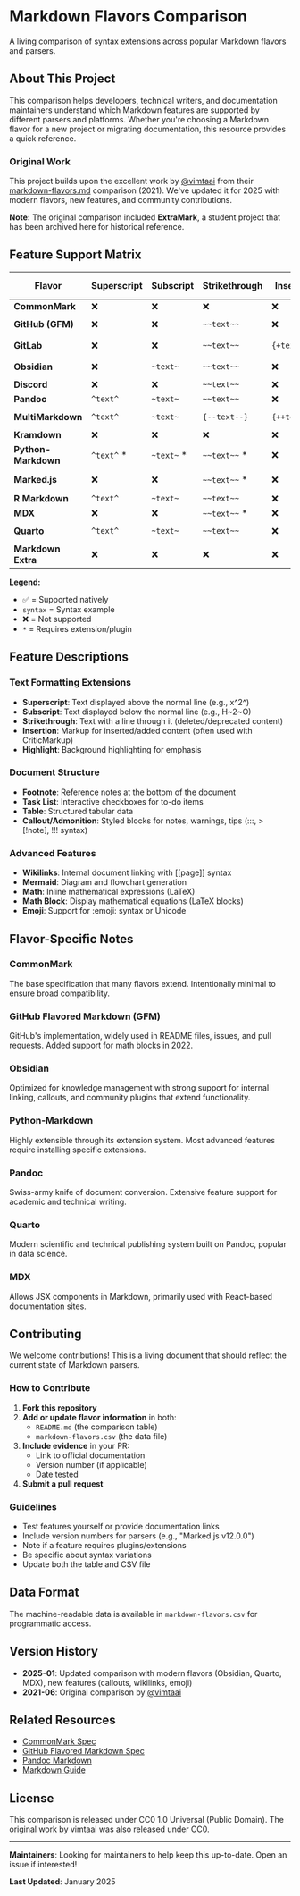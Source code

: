 # Markdown Flavors Comparison

A living comparison of syntax extensions across popular Markdown flavors and parsers.

## About This Project

This comparison helps developers, technical writers, and documentation maintainers understand which Markdown features are supported by different parsers and platforms. Whether you're choosing a Markdown flavor for a new project or migrating documentation, this resource provides a quick reference.

### Original Work

This project builds upon the excellent work by [@vimtaai](https://github.com/vimtaai) from their [markdown-flavors.md](https://gist.github.com/vimtaai/37c936679e8a2a2c22728f102eb7e8ae) comparison (2021). We've updated it for 2025 with modern flavors, new features, and community contributions.

**Note:** The original comparison included **ExtraMark**, a student project that has been archived here for historical reference.

## Feature Support Matrix

| Flavor | Superscript | Subscript | Strikethrough | Insertion | Highlight | Footnote | Task List | Table | Callout/Admonition | Wikilinks | Mermaid | Math | Math Block | Emoji |
|--------|-------------|-----------|---------------|-----------|-----------|----------|-----------|-------|-------------------|-----------|---------|------|------------|-------|
| **CommonMark** | ❌ | ❌ | ❌ | ❌ | ❌ | ❌ | ❌ | ❌ | ❌ | ❌ | ❌ | ❌ | ❌ | ❌ |
| **GitHub (GFM)** | ❌ | ❌ | `~~text~~` | ❌ | ❌ | ❌ | `- [ ]` | ✅ | ❌ | ❌ | ✅ | ❌ | `$$...$$` | `:emoji:` |
| **GitLab** | ❌ | ❌ | `~~text~~` | `{+text+}` | ❌ | `[^1]` | `- [ ]` | ✅ | ❌ | ❌ | ✅ | `$...$` | ` ```math ` | `:emoji:` |
| **Obsidian** | ❌ | `~text~` | `~~text~~` | ❌ | `==text==` | `[^1]` | `- [ ]` | ✅ | `> [!note]` | `[[page]]` | ✅ | `$...$` | `$$...$$` | `:emoji:` |
| **Discord** | ❌ | ❌ | `~~text~~` | ❌ | ❌ | ❌ | ❌ | ❌ | ❌ | ❌ | ❌ | ❌ | ❌ | `:emoji:` |
| **Pandoc** | `^text^` | `~text~` | `~~text~~` | ❌ | ❌ | `[^1]` | ❌ | ✅ | `::: info` | ❌ | ❌ | `$...$` | `$$...$$` | `:emoji:` |
| **MultiMarkdown** | `^text^` | `~text~` | `{--text--}` | `{++text++}` | `{==text==}` | `[^1]` | ❌ | ✅ | ❌ | ❌ | ❌ | `\\(...\\)` | `\\[...\\]` | ❌ |
| **Kramdown** | ❌ | ❌ | ❌ | ❌ | ❌ | `[^1]` | ❌ | ✅ | ❌ | ❌ | ❌ | `$$...$$` | `$$...$$` | ❌ |
| **Python-Markdown** | `^text^` * | `~text~` * | `~~text~~` * | ❌ | `==text==` * | `[^1]` | `- [ ]` * | ✅ | `!!! note` * | `[[page]]` * | ❌ | ❌ | ❌ | `:emoji:` * |
| **Marked.js** | ❌ | ❌ | `~~text~~` * | ❌ | ❌ | ❌ | `- [ ]` * | ✅ | ❌ | ❌ | ❌ | ❌ | ❌ | `:emoji:` * |
| **R Markdown** | `^text^` | `~text~` | `~~text~~` | ❌ | ❌ | `[^1]` | ❌ | ✅ | `::: callout` | ❌ | ✅ | `$...$` | `$$...$$` | `:emoji:` |
| **MDX** | ❌ | ❌ | `~~text~~` * | ❌ | ❌ | ❌ | ❌ | ✅ | ❌ | ❌ | ❌ | ❌ | ❌ | ❌ |
| **Quarto** | `^text^` | `~text~` | `~~text~~` | ❌ | ❌ | `[^1]` | `- [ ]` | ✅ | `::: callout` | ❌ | ✅ | `$...$` | `$$...$$` | `:emoji:` |
| **Markdown Extra** | ❌ | ❌ | ❌ | ❌ | ❌ | `[^1]` | ❌ | ✅ | ❌ | ❌ | ❌ | ❌ | ❌ | ❌ |

**Legend:**
- ✅ = Supported natively
- `syntax` = Syntax example
- ❌ = Not supported
- `*` = Requires extension/plugin

## Feature Descriptions

### Text Formatting Extensions

- **Superscript**: Text displayed above the normal line (e.g., x^2^)
- **Subscript**: Text displayed below the normal line (e.g., H~2~O)
- **Strikethrough**: Text with a line through it (deleted/deprecated content)
- **Insertion**: Markup for inserted/added content (often used with CriticMarkup)
- **Highlight**: Background highlighting for emphasis

### Document Structure

- **Footnote**: Reference notes at the bottom of the document
- **Task List**: Interactive checkboxes for to-do items
- **Table**: Structured tabular data
- **Callout/Admonition**: Styled blocks for notes, warnings, tips (:::, > [!note], !!! syntax)

### Advanced Features

- **Wikilinks**: Internal document linking with [[page]] syntax
- **Mermaid**: Diagram and flowchart generation
- **Math**: Inline mathematical expressions (LaTeX)
- **Math Block**: Display mathematical equations (LaTeX blocks)
- **Emoji**: Support for :emoji: syntax or Unicode

## Flavor-Specific Notes

### CommonMark
The base specification that many flavors extend. Intentionally minimal to ensure broad compatibility.

### GitHub Flavored Markdown (GFM)
GitHub's implementation, widely used in README files, issues, and pull requests. Added support for math blocks in 2022.

### Obsidian
Optimized for knowledge management with strong support for internal linking, callouts, and community plugins that extend functionality.

### Python-Markdown
Highly extensible through its extension system. Most advanced features require installing specific extensions.

### Pandoc
Swiss-army knife of document conversion. Extensive feature support for academic and technical writing.

### Quarto
Modern scientific and technical publishing system built on Pandoc, popular in data science.

### MDX
Allows JSX components in Markdown, primarily used with React-based documentation sites.

## Contributing

We welcome contributions! This is a living document that should reflect the current state of Markdown parsers.

### How to Contribute

1. **Fork this repository**
2. **Add or update flavor information** in both:
   - `README.md` (the comparison table)
   - `markdown-flavors.csv` (the data file)
3. **Include evidence** in your PR:
   - Link to official documentation
   - Version number (if applicable)
   - Date tested
4. **Submit a pull request**

### Guidelines

- Test features yourself or provide documentation links
- Include version numbers for parsers (e.g., "Marked.js v12.0.0")
- Note if a feature requires plugins/extensions
- Be specific about syntax variations
- Update both the table and CSV file

## Data Format

The machine-readable data is available in `markdown-flavors.csv` for programmatic access.

## Version History

- **2025-01**: Updated comparison with modern flavors (Obsidian, Quarto, MDX), new features (callouts, wikilinks, emoji)
- **2021-06**: Original comparison by [@vimtaai](https://github.com/vimtaai)

## Related Resources

- [CommonMark Spec](https://commonmark.org/)
- [GitHub Flavored Markdown Spec](https://github.github.com/gfm/)
- [Pandoc Markdown](https://pandoc.org/MANUAL.html#pandocs-markdown)
- [Markdown Guide](https://www.markdownguide.org/)

## License

This comparison is released under CC0 1.0 Universal (Public Domain). The original work by vimtaai was also released under CC0.

---

**Maintainers**: Looking for maintainers to help keep this up-to-date. Open an issue if interested!

**Last Updated**: January 2025